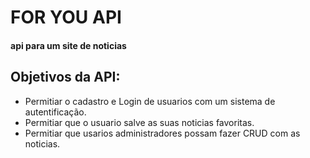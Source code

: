 <h1>FOR YOU API</h1>
<h4>api para um site de noticias</h4>

<h2>Objetivos da API:</h2>

<ul>
  <li>Permitiar o cadastro e Login de usuarios com um sistema de autentificação.</li>
  <li>Permitiar que o usuario salve as suas noticias favoritas.</li>
  <li>Permitiar que usarios administradores possam fazer CRUD com as noticias.</li>
</ul>
